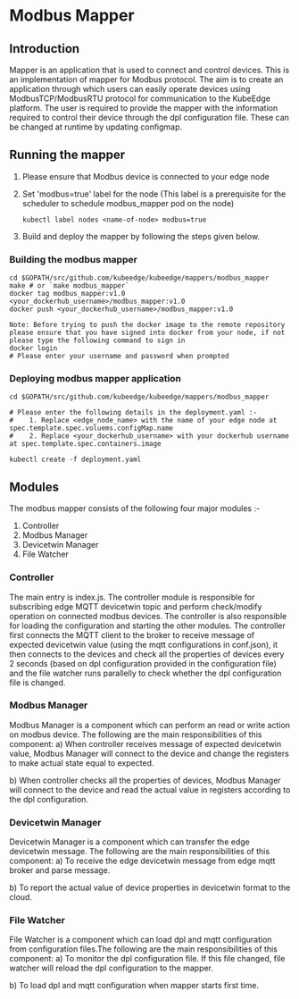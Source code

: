 # Modbus Mapper


## Introduction

Mapper is an application that is used to connect and control devices. This is an implementation of mapper for
Modbus protocol. The aim is to create an application through which users can easily operate devices using ModbusTCP/ModbusRTU protocol for communication to the KubeEdge platform. The user is required to provide the mapper with the information required to control their device through the dpl configuration file. These can be changed at runtime by updating configmap.

## Running the mapper

  1. Please ensure that Modbus device is connected to your edge node
  2. Set 'modbus=true' label for the node (This label is a prerequisite for the scheduler to schedule modbus_mapper pod on the node)

      ```shell
      kubectl label nodes <name-of-node> modbus=true
      ```

  3. Build and deploy the mapper by following the steps given below.

### Building the modbus mapper

 ```shell
cd $GOPATH/src/github.com/kubeedge/kubeedge/mappers/modbus_mapper
make # or `make modbus_mapper`
docker tag modbus_mapper:v1.0 <your_dockerhub_username>/modbus_mapper:v1.0
docker push <your_dockerhub_username>/modbus_mapper:v1.0

Note: Before trying to push the docker image to the remote repository please ensure that you have signed into docker from your node, if not please type the following command to sign in
 docker login
 # Please enter your username and password when prompted
```

### Deploying modbus mapper application

```shell
cd $GOPATH/src/github.com/kubeedge/kubeedge/mappers/modbus_mapper

# Please enter the following details in the deployment.yaml :-
#    1. Replace <edge_node_name> with the name of your edge node at spec.template.spec.voluems.configMap.name
#    2. Replace <your_dockerhub_username> with your dockerhub username at spec.template.spec.containers.image

kubectl create -f deployment.yaml
```

## Modules

The modbus mapper consists of the following four major modules :-

 1. Controller
 2. Modbus Manager
 3. Devicetwin Manager
 4. File Watcher

 ### Controller

 The main entry is index.js. The controller module is responsible for subscribing edge MQTT devicetwin topic and perform check/modify operation on connected modbus devices. The controller is also responsible for loading the configuration and starting the other modules. The controller first connects the MQTT client to the broker to receive message of expected devicetwin value (using the mqtt configurations in conf.json), it then connects to the devices and check all the properties of devices every 2 seconds (based on dpl configuration provided in the configuration file) and the file watcher runs parallelly to check whether the dpl configuration file is changed.

 ### Modbus Manager

 Modbus Manager is a component which can perform an read or write action on modbus device. The following are the main responsibilities of this component:
 a) When controller receives message of expected devicetwin value, Modbus Manager will connect to the device and change the registers to make actual state equal to expected.

 b) When controller checks all the properties of devices, Modbus Manager will connect to the device and read the actual value in registers according to the dpl configuration.

 ### Devicetwin Manager

 Devicetwin Manager is a component which can transfer the edge devicetwin message. The following are the main responsibilities of this component:
 a) To receive the edge devicetwin message from edge mqtt broker and parse message.

 b) To report the actual value of device properties in devicetwin format to the cloud.

 ### File Watcher

 File Watcher is a component which can load dpl and mqtt configuration from configuration files.The following are the main responsibilities of this component:
 a) To monitor the dpl configuration file. If this file changed, file watcher will reload the dpl configuration to the mapper.

 b) To load dpl and mqtt configuration when mapper starts first time.


